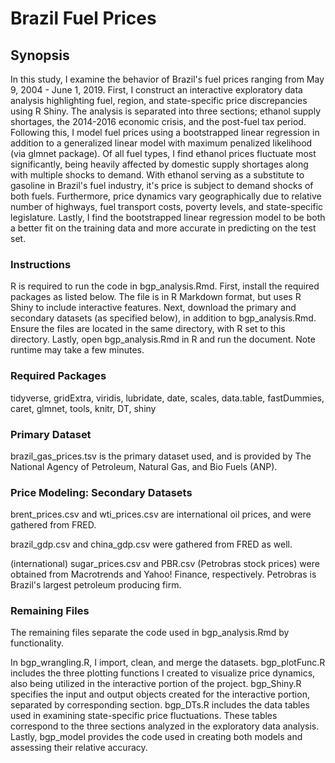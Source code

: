 # Brazil Fuel Prices
## Synopsis
In this study, I examine the behavior of Brazil's fuel prices ranging from May 9, 2004 - June 1, 2019.  First, I construct an interactive exploratory data analysis highlighting fuel, region, and state-specific price discrepancies using R Shiny.  The analysis is separated into three sections; ethanol supply shortages, the 2014-2016 economic crisis, and the post-fuel tax period.  Following this, I model fuel prices using a bootstrapped linear regression in addition to a generalized linear model with maximum penalized likelihood (via glmnet package). Of all fuel types, I find ethanol prices fluctuate most significantly, being heavily affected by domestic supply shortages along with multiple shocks to demand.  With ethanol serving as a substitute to gasoline in Brazil's fuel industry, it's price is subject to demand shocks of both fuels.  Furthermore, price dynamics vary geographically due to relative number of highways, fuel transport costs, poverty levels, and state-specific legislature.  Lastly, I find the bootstrapped linear regression model to be both a better fit on the training data and more accurate in predicting on the test set.  

### Instructions
R is required to run the code in bgp_analysis.Rmd.  First, install the required packages as listed below.  The file is in R Markdown format, but uses R Shiny to include interactive features.  Next, download the primary and secondary datasets (as specified below), in addition to bgp_analysis.Rmd.  Ensure the files are located in the same directory, with R set to this directory.  Lastly, open bgp_analysis.Rmd in R and run the document.  Note runtime may take a few minutes.

### Required Packages
tidyverse, gridExtra, viridis, lubridate, date, scales, data.table, fastDummies,
caret, glmnet, tools, knitr, DT, shiny

### Primary Dataset
brazil_gas_prices.tsv is the primary dataset used, and is provided by The National Agency of Petroleum, Natural Gas, and Bio Fuels (ANP).

### Price Modeling: Secondary Datasets
brent_prices.csv and wti_prices.csv are international oil prices, and were gathered from FRED.

brazil_gdp.csv and china_gdp.csv were gathered from FRED as well.

(international) sugar_prices.csv and PBR.csv (Petrobras stock prices) were obtained from Macrotrends and
Yahoo! Finance, respectively.  Petrobras is Brazil's largest petroleum producing firm.

### Remaining Files
The remaining files separate the code used in bgp_analysis.Rmd by functionality.

In bgp_wrangling.R, I import, clean, and merge the datasets.  bgp_plotFunc.R includes the three plotting functions I created to visualize price dynamics, also being utilized in the interactive portion of the project.  bgp_Shiny.R specifies the input and output objects created for the interactive portion, separated by corresponding section.  bgp_DTs.R includes the data tables used in examining state-specific price fluctuations.  These tables correspond to the three sections analyzed in the exploratory data analysis.  Lastly, bgp_model provides the code used in creating both models and assessing their relative accuracy. 
